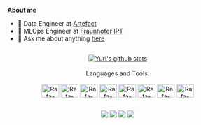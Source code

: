 
<p align="center"><a href="https://yuriachermann.github.io"></a></p>

**About me**
- 💼 Data Engineer at [Artefact](https://www.artefact.com)
- 💼 MLOps Engineer at [Fraunhofer IPT](https://www.ipt.fraunhofer.de)
- 💬 Ask me about anything [here](https://github.com/yuriachermann/yuriachermann/issues)

##
<div align="center">
  <a href="https://github.com/yuriachermann/github-readme-stats"><img align="center" src="https://github-readme-stats.vercel.app/api?username=yuriachermann&show_icons=true&include_all_commits=true&theme=dracula&hide_border=true" alt="Yuri's github stats" /></a>
</div>

<div align="center"><br>
  Languages and Tools:
</div>
      
<div style="display: inline_block"><br>
  <div align="center">
  <img align="center" alt="Rafa-Csharp" height="30" width="40" src="https://cdn.jsdelivr.net/gh/devicons/devicon/icons/python/python-original.svg">
  <img align="center" alt="Rafa-Csharp" height="30" width="40" src="https://upload.wikimedia.org/wikipedia/commons/e/ed/Pandas_logo.svg">
  <img align="center" alt="Rafa-Csharp" height="30" width="40" src="https://cdn.jsdelivr.net/gh/devicons/devicon/icons/tensorflow/tensorflow-original.svg"> 
  <img align="center" alt="Rafa-Csharp" height="30" width="40" src="https://upload.wikimedia.org/wikipedia/commons/0/05/Scikit_learn_logo_small.svg">
  <img align="center" alt="Rafa-Csharp" height="30" width="40" src="https://cdn.jsdelivr.net/gh/devicons/devicon/icons/jupyter/jupyter-original-wordmark.svg">
  <img align="center" alt="Rafa-Csharp" height="30" width="40" src="https://pics.freeicons.io/uploads/icons/png/8467612941536233213-512.png"> 
  <img align="center" alt="Rafa-Csharp" height="30" width="40" src="https://cdn.jsdelivr.net/gh/devicons/devicon/icons/azure/azure-original.svg">
  <img align="center" alt="Rafa-Csharp" height="30" width="40" src="https://www.vectorlogo.zone/logos/databricks/databricks-icon.svg">
</div>

<!--
<a href="https://twitter.com/YuriAchermann">
  <img align="right" alt="Yuri Achermann | Twitter" width="21px" src="https://raw.githubusercontent.com/anuraghazra/anuraghazra/master/assets/twitter.svg" />
</a>
<a href="https://codesandbox.io/u/anuraghazra">
  <img align="right" alt="Yuri Achermann | CodeSandbox" width="20px" src="https://raw.githubusercontent.com/anuraghazra/anuraghazra/master/assets/codesandbox.svg" />
</a>
-->
  
##

<div>
  <div align="center">
  <a href="https://www.linkedin.com/in/yuriachermann/" target="_blank"><img src="https://img.shields.io/badge/-LinkedIn-%230077B5?style=for-the-badge&logo=linkedin&logoColor="white" target="_blank"></a>
  <a href = "mailto:yuri.achermann@gmail.com"><img src="https://img.shields.io/badge/-Gmail-%23333?style=for-the-badge&logo=gmail&logoColor="white" target="_blank"></a>
  <a href="https://twitter.com/YuriAchermann"><img src="https://img.shields.io/badge/Twitter-00acee?style=for-the-badge&logo=Twitter&logoColor="white" target="_blank"></a>
  <a href="https://wa.me/4915735582320?text=Hi"><img src="https://img.shields.io/badge/WhatsApp-25D366?style=for-the-badge&logo=whatsapp&logoColor="white" target="_blank"></a>
</div>
